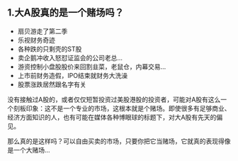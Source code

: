 ## 1.大A股真的是一个赌场吗？
* 扇贝游走了第二季
* 乐视财务奇迹
* 各种跌的只剩壳的ST股
* 卖企鹅冲收入怒怼证监会的公司老总...
* 游资控制小盘股股价来回割韭菜，老鼠仓，内幕交易...
* 上市前财务造假，IPO结束就财务大洗澡
* 股票涨跌居然跟名字有关

没有接触过A股的，或者仅仅短暂投资过美股港股的投资者，可能对A股有这么一个刻板印象：这不是一个专业的市场，这根本就是个赌场。即使很多有足够商业、经济方面知识的人，也有可能在媒体各种博眼球的标题下，对大A股有先天的偏见。

那么真的是这样吗？可以自由买卖的市场，只要你把它当赌场，它就真的表现得像是一个大赌场...
